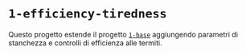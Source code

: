 # `1-efficiency-tiredness`

Questo progetto estende il progetto [`1-base`](https://github.com/Steffo99/turtle007/tree/1-base) aggiungendo parametri di stanchezza e controlli di efficienza alle termiti.
